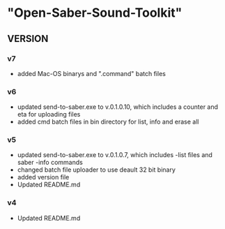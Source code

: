 # "Open-Saber-Sound-Toolkit"

## VERSION

### v7
* added Mac-OS binarys and ".command" batch files

### v6
* updated send-to-saber.exe to v.0.1.0.10,
  which includes a counter and eta for uploading files 
* added cmd batch files in bin directory for list, info and erase all

### v5
* updated send-to-saber.exe to v.0.1.0.7,
  which includes -list files and saber -info commands
* changed batch file uploader to use deault 32 bit binary
* added version file
* Updated README.md

### v4
* Updated README.md
